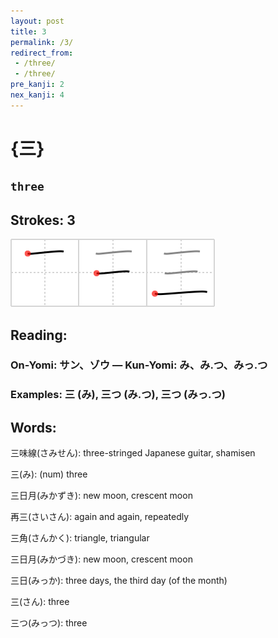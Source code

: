 ```yaml
---
layout: post
title: 3
permalink: /3/
redirect_from:
 - /three/
 - /three/
pre_kanji: 2
nex_kanji: 4
---
```


# {三}

## `three`

## Strokes: 3

<div class="stroke"><img src="../images/E4B889.png" /></div>

## Reading:

### On-Yomi: サン、ゾウ &mdash; Kun-Yomi: み、み.つ、みっ.つ

### Examples: 三 (み), 三つ (み.つ), 三つ (みっ.つ)

## Words:

三味線(さみせん): three-stringed Japanese guitar, shamisen

三(み): (num) three

三日月(みかずき): new moon, crescent moon

再三(さいさん): again and again, repeatedly

三角(さんかく): triangle, triangular

三日月(みかづき): new moon, crescent moon

三日(みっか): three days, the third day (of the month)

三(さん): three

三つ(みっつ): three
